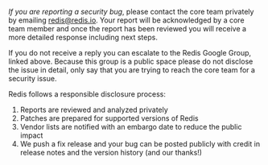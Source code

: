 *If you are reporting a security bug*, please contact the core team privately
by emailing redis@redis.io. Your report will be acknowledged by a core team
member and once the report has been reviewed you will receive a more detailed
response including next steps.

If you do not receive a reply you can escalate to the Redis Google Group,
linked above. Because this group is a public space please do not disclose the
issue in detail, only say that you are trying to reach the core team for a
security issue.

Redis follows a responsible disclosure process:

1. Reports are reviewed and analyzed privately
2. Patches are prepared for supported versions of Redis
3. Vendor lists are notified with an embargo date to reduce the public impact
4. We push a fix release and your bug can be posted publicly with credit in
   release notes and the version history (and our thanks!)